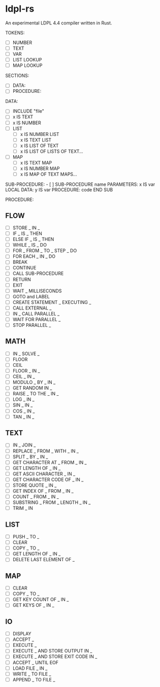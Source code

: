 # ldpl-rs

An experimental LDPL 4.4 compiler written in Rust.

TOKENS:

- [ ] NUMBER
- [ ] TEXT
- [ ] VAR
- [ ] LIST LOOKUP
- [ ] MAP LOOKUP

SECTIONS:

- [ ] DATA:
- [ ] PROCEDURE:

DATA:

- [ ] INCLUDE "file"
- [ ] x IS TEXT
- [ ] x IS NUMBER
- [ ] LIST
  - [ ] x IS NUMBER LIST
  - [ ] x IS TEXT LIST
  - [ ] x IS LIST OF TEXT
  - [ ] x IS LIST OF LISTS OF TEXT...
- [ ] MAP
  - [ ] x IS TEXT MAP
  - [ ] x IS NUMBER MAP
  - [ ] x IS MAP OF TEXT MAPS...

SUB-PROCEDURE: - [ ] SUB-PROCEDURE name
PARAMETERS:
x IS var
LOCAL DATA:
y IS var
PROCEDURE:
code
END SUB

PROCEDURE:

## FLOW

- [ ] STORE _ IN _
- [ ] IF _ IS _ THEN
- [ ] ELSE IF _ IS _ THEN
- [ ] WHILE _ IS _ DO
- [ ] FOR _ FROM _ TO _ STEP _ DO
- [ ] FOR EACH _ IN _ DO
- [ ] BREAK
- [ ] CONTINUE
- [ ] CALL SUB-PROCEDURE
- [ ] RETURN
- [ ] EXIT
- [ ] WAIT \_ MILLISECONDS
- [ ] GOTO and LABEL
- [ ] CREATE STATEMENT _ EXECUTING _
- [ ] CALL EXTERNAL \_
- [ ] IN _ CALL PARALLEL _
- [ ] WAIT FOR PARALLEL \_
- [ ] STOP PARALLEL \_

## MATH

- [ ] IN _ SOLVE _
- [ ] FLOOR
- [ ] CEIL
- [ ] FLOOR _ IN _
- [ ] CEIL _ IN _
- [ ] MODULO _ BY _ IN \_
- [ ] GET RANDOM IN \_
- [ ] RAISE _ TO THE _ IN \_
- [ ] LOG _ IN _
- [ ] SIN _ IN _
- [ ] COS _ IN _
- [ ] TAN _ IN _

## TEXT

- [ ] IN _ JOIN _
- [ ] REPLACE _ FROM _ WITH _ IN _
- [ ] SPLIT _ BY _ IN \_
- [ ] GET CHARACTER AT _ FROM _ IN \_
- [ ] GET LENGTH OF _ IN _
- [ ] GET ASCII CHARACTER _ IN _
- [ ] GET CHARACTER CODE OF _ IN _
- [ ] STORE QUOTE _ IN _
- [ ] GET INDEX OF _ FROM _ IN \_
- [ ] COUNT _ FROM _ IN \_
- [ ] SUBSTRING _ FROM _ LENGTH _ IN _
- [ ] TRIM \_ IN

## LIST

- [ ] PUSH _ TO _
- [ ] CLEAR
- [ ] COPY _ TO _
- [ ] GET LENGTH OF _ IN _
- [ ] DELETE LAST ELEMENT OF \_

## MAP

- [ ] CLEAR
- [ ] COPY _ TO _
- [ ] GET KEY COUNT OF _ IN _
- [ ] GET KEYS OF _ IN _

## IO

- [ ] DISPLAY
- [ ] ACCEPT \_
- [ ] EXECUTE \_
- [ ] EXECUTE _ AND STORE OUTPUT IN _
- [ ] EXECUTE _ AND STORE EXIT CODE IN _
- [ ] ACCEPT \_ UNTIL EOF
- [ ] LOAD FILE _ IN _
- [ ] WRITE _ TO FILE _
- [ ] APPEND _ TO FILE _
